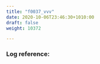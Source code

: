 ```yaml
---
title: "f0037_vvv"
date: 2020-10-06T23:46:30+1010:00
draft: false
weight: 10372

---
```


### Log reference: <no value>

```
